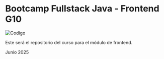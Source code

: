 # Bootcamp Fullstack Java - Frontend G10

![Codigo](https://codigo.edu.pe/wp-content/themes/codigo_theme/images/logo-color-go.svg)

Este será el repositorio del curso para el módulo de frontend.

Junio 2025